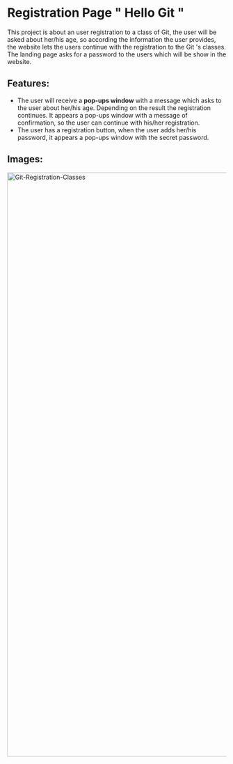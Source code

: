 # Registration Page " Hello Git "
This project is about an user registration to a class of Git, the user will be asked about her/his age, so according the information the user provides, 
 the website lets the users continue with the registration to the Git 's classes.
The landing page asks for a password to the users which will be show in the website.

## Features:
* The user will receive a **pop-ups window** with a message which asks to the user about her/his age. Depending on the result the registration continues. It appears a pop-ups window with a message of confirmation, so the user can continue with his/her registration.
* The user has a registration button, when the user adds her/his password, it appears a pop-ups window with the secret password.

## Images:
<img width="1342" alt="Git-Registration-Classes" src="https://user-images.githubusercontent.com/22691013/158039020-30f1571e-ada4-4687-89e4-1e75ce842c9a.png">

